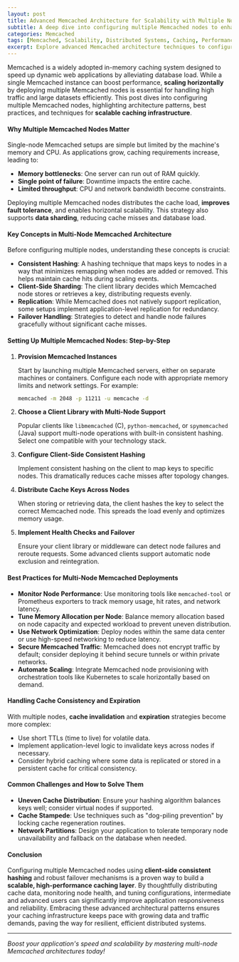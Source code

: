 ```yaml
---
layout: post
title: Advanced Memcached Architecture for Scalability with Multiple Nodes
subtitle: A deep dive into configuring multiple Memcached nodes to enhance scalability and performance
categories: Memcached
tags: [Memcached, Scalability, Distributed Systems, Caching, Performance Optimization, Big Data]
excerpt: Explore advanced Memcached architecture techniques to configure multiple nodes for scalable, high-performance caching in distributed environments.
---
```

Memcached is a widely adopted in-memory caching system designed to speed up dynamic web applications by alleviating database load. While a single Memcached instance can boost performance, **scaling horizontally** by deploying multiple Memcached nodes is essential for handling high traffic and large datasets efficiently. This post dives into configuring multiple Memcached nodes, highlighting architecture patterns, best practices, and techniques for **scalable caching infrastructure**.

#### Why Multiple Memcached Nodes Matter

Single-node Memcached setups are simple but limited by the machine's memory and CPU. As applications grow, caching requirements increase, leading to:

- **Memory bottlenecks**: One server can run out of RAM quickly.
- **Single point of failure**: Downtime impacts the entire cache.
- **Limited throughput**: CPU and network bandwidth become constraints.

Deploying multiple Memcached nodes distributes the cache load, **improves fault tolerance**, and enables horizontal scalability. This strategy also supports **data sharding**, reducing cache misses and database load.

#### Key Concepts in Multi-Node Memcached Architecture

Before configuring multiple nodes, understanding these concepts is crucial:

- **Consistent Hashing**: A hashing technique that maps keys to nodes in a way that minimizes remapping when nodes are added or removed. This helps maintain cache hits during scaling events.
- **Client-Side Sharding**: The client library decides which Memcached node stores or retrieves a key, distributing requests evenly.
- **Replication**: While Memcached does not natively support replication, some setups implement application-level replication for redundancy.
- **Failover Handling**: Strategies to detect and handle node failures gracefully without significant cache misses.

#### Setting Up Multiple Memcached Nodes: Step-by-Step

1. **Provision Memcached Instances**

   Start by launching multiple Memcached servers, either on separate machines or containers. Configure each node with appropriate memory limits and network settings. For example:

   ```bash
   memcached -m 2048 -p 11211 -u memcache -d
   ```

2. **Choose a Client Library with Multi-Node Support**

   Popular clients like `libmemcached` (C), `python-memcached`, or `spymemcached` (Java) support multi-node operations with built-in consistent hashing. Select one compatible with your technology stack.

3. **Configure Client-Side Consistent Hashing**

   Implement consistent hashing on the client to map keys to specific nodes. This dramatically reduces cache misses after topology changes.

4. **Distribute Cache Keys Across Nodes**

   When storing or retrieving data, the client hashes the key to select the correct Memcached node. This spreads the load evenly and optimizes memory usage.

5. **Implement Health Checks and Failover**

   Ensure your client library or middleware can detect node failures and reroute requests. Some advanced clients support automatic node exclusion and reintegration.

#### Best Practices for Multi-Node Memcached Deployments

- **Monitor Node Performance**: Use monitoring tools like `memcached-tool` or Prometheus exporters to track memory usage, hit rates, and network latency.
- **Tune Memory Allocation per Node**: Balance memory allocation based on node capacity and expected workload to prevent uneven distribution.
- **Use Network Optimization**: Deploy nodes within the same data center or use high-speed networking to reduce latency.
- **Secure Memcached Traffic**: Memcached does not encrypt traffic by default; consider deploying it behind secure tunnels or within private networks.
- **Automate Scaling**: Integrate Memcached node provisioning with orchestration tools like Kubernetes to scale horizontally based on demand.

#### Handling Cache Consistency and Expiration

With multiple nodes, **cache invalidation** and **expiration** strategies become more complex:

- Use short TTLs (time to live) for volatile data.
- Implement application-level logic to invalidate keys across nodes if necessary.
- Consider hybrid caching where some data is replicated or stored in a persistent cache for critical consistency.

#### Common Challenges and How to Solve Them

- **Uneven Cache Distribution**: Ensure your hashing algorithm balances keys well; consider virtual nodes if supported.
- **Cache Stampede**: Use techniques such as "dog-piling prevention" by locking cache regeneration routines.
- **Network Partitions**: Design your application to tolerate temporary node unavailability and fallback on the database when needed.

#### Conclusion

Configuring multiple Memcached nodes using **client-side consistent hashing** and robust failover mechanisms is a proven way to build a **scalable, high-performance caching layer**. By thoughtfully distributing cache data, monitoring node health, and tuning configurations, intermediate and advanced users can significantly improve application responsiveness and reliability. Embracing these advanced architectural patterns ensures your caching infrastructure keeps pace with growing data and traffic demands, paving the way for resilient, efficient distributed systems.

---

*Boost your application's speed and scalability by mastering multi-node Memcached architectures today!*
